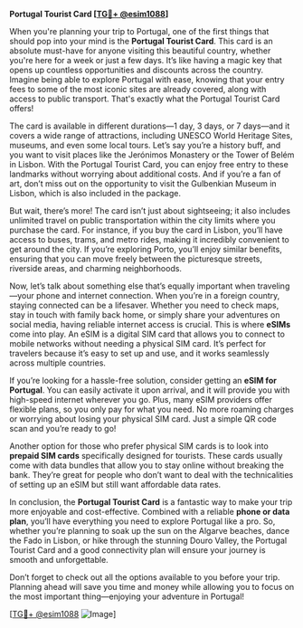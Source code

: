 **Portugal Tourist Card [[TG💪+ @esim1088](https://t.me/s/esim1088)]**

When you're planning your trip to Portugal, one of the first things that should pop into your mind is the **Portugal Tourist Card**. This card is an absolute must-have for anyone visiting this beautiful country, whether you're here for a week or just a few days. It’s like having a magic key that opens up countless opportunities and discounts across the country. Imagine being able to explore Portugal with ease, knowing that your entry fees to some of the most iconic sites are already covered, along with access to public transport. That's exactly what the Portugal Tourist Card offers!

The card is available in different durations—1 day, 3 days, or 7 days—and it covers a wide range of attractions, including UNESCO World Heritage Sites, museums, and even some local tours. Let’s say you’re a history buff, and you want to visit places like the Jerónimos Monastery or the Tower of Belém in Lisbon. With the Portugal Tourist Card, you can enjoy free entry to these landmarks without worrying about additional costs. And if you’re a fan of art, don’t miss out on the opportunity to visit the Gulbenkian Museum in Lisbon, which is also included in the package.

But wait, there’s more! The card isn’t just about sightseeing; it also includes unlimited travel on public transportation within the city limits where you purchase the card. For instance, if you buy the card in Lisbon, you’ll have access to buses, trams, and metro rides, making it incredibly convenient to get around the city. If you’re exploring Porto, you’ll enjoy similar benefits, ensuring that you can move freely between the picturesque streets, riverside areas, and charming neighborhoods.

Now, let’s talk about something else that’s equally important when traveling—your phone and internet connection. When you’re in a foreign country, staying connected can be a lifesaver. Whether you need to check maps, stay in touch with family back home, or simply share your adventures on social media, having reliable internet access is crucial. This is where **eSIMs** come into play. An eSIM is a digital SIM card that allows you to connect to mobile networks without needing a physical SIM card. It’s perfect for travelers because it’s easy to set up and use, and it works seamlessly across multiple countries.

If you’re looking for a hassle-free solution, consider getting an **eSIM for Portugal**. You can easily activate it upon arrival, and it will provide you with high-speed internet wherever you go. Plus, many eSIM providers offer flexible plans, so you only pay for what you need. No more roaming charges or worrying about losing your physical SIM card. Just a simple QR code scan and you’re ready to go!

Another option for those who prefer physical SIM cards is to look into **prepaid SIM cards** specifically designed for tourists. These cards usually come with data bundles that allow you to stay online without breaking the bank. They’re great for people who don’t want to deal with the technicalities of setting up an eSIM but still want affordable data rates.

In conclusion, the **Portugal Tourist Card** is a fantastic way to make your trip more enjoyable and cost-effective. Combined with a reliable **phone or data plan**, you’ll have everything you need to explore Portugal like a pro. So, whether you’re planning to soak up the sun on the Algarve beaches, dance the Fado in Lisbon, or hike through the stunning Douro Valley, the Portugal Tourist Card and a good connectivity plan will ensure your journey is smooth and unforgettable.

Don’t forget to check out all the options available to you before your trip. Planning ahead will save you time and money while allowing you to focus on the most important thing—enjoying your adventure in Portugal!

[[TG💪+ @esim1088](https://t.me/s/esim1088) ![Image](https://i.postimg.cc/Y0z9fWf4/image.png)]